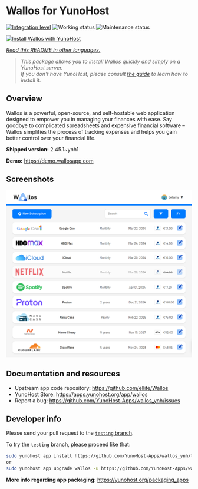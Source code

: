 <!--
N.B.: This README was automatically generated by <https://github.com/YunoHost/apps/tree/master/tools/readme_generator>
It shall NOT be edited by hand.
-->

# Wallos for YunoHost

[![Integration level](https://apps.yunohost.org/badge/integration/wallos)](https://ci-apps.yunohost.org/ci/apps/wallos/)
![Working status](https://apps.yunohost.org/badge/state/wallos)
![Maintenance status](https://apps.yunohost.org/badge/maintained/wallos)

[![Install Wallos with YunoHost](https://install-app.yunohost.org/install-with-yunohost.svg)](https://install-app.yunohost.org/?app=wallos)

*[Read this README in other languages.](./ALL_README.md)*

> *This package allows you to install Wallos quickly and simply on a YunoHost server.*  
> *If you don't have YunoHost, please consult [the guide](https://yunohost.org/install) to learn how to install it.*

## Overview

Wallos is a powerful, open-source, and self-hostable web application designed to empower you in managing your finances with ease. Say goodbye to complicated spreadsheets and expensive financial software – Wallos simplifies the process of tracking expenses and helps you gain better control over your financial life.


**Shipped version:** 2.45.1~ynh1

**Demo:** <https://demo.wallosapp.com>

## Screenshots

![Screenshot of Wallos](./doc/screenshots/screenshot.png)

## Documentation and resources

- Upstream app code repository: <https://github.com/ellite/Wallos>
- YunoHost Store: <https://apps.yunohost.org/app/wallos>
- Report a bug: <https://github.com/YunoHost-Apps/wallos_ynh/issues>

## Developer info

Please send your pull request to the [`testing` branch](https://github.com/YunoHost-Apps/wallos_ynh/tree/testing).

To try the `testing` branch, please proceed like that:

```bash
sudo yunohost app install https://github.com/YunoHost-Apps/wallos_ynh/tree/testing --debug
or
sudo yunohost app upgrade wallos -u https://github.com/YunoHost-Apps/wallos_ynh/tree/testing --debug
```

**More info regarding app packaging:** <https://yunohost.org/packaging_apps>
